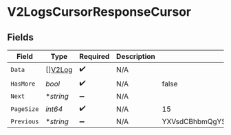 # V2LogsCursorResponseCursor


## Fields

| Field                                        | Type                                         | Required                                     | Description                                  | Example                                      |
| -------------------------------------------- | -------------------------------------------- | -------------------------------------------- | -------------------------------------------- | -------------------------------------------- |
| `Data`                                       | [][V2Log](../../models/shared/v2log.md)      | :heavy_check_mark:                           | N/A                                          |                                              |
| `HasMore`                                    | *bool*                                       | :heavy_check_mark:                           | N/A                                          | false                                        |
| `Next`                                       | **string*                                    | :heavy_minus_sign:                           | N/A                                          |                                              |
| `PageSize`                                   | *int64*                                      | :heavy_check_mark:                           | N/A                                          | 15                                           |
| `Previous`                                   | **string*                                    | :heavy_minus_sign:                           | N/A                                          | YXVsdCBhbmQgYSBtYXhpbXVtIG1heF9yZXN1bHRzLol= |